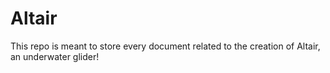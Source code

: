 # Altair
This repo is meant to store every document related to the creation of Altair, an underwater glider!
